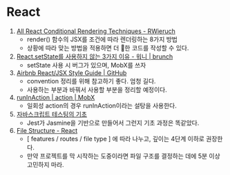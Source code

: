 # React

1. [All React Conditional Rendering Techniques - RWieruch](https://www.robinwieruch.de/conditional-rendering-react)
   - render() 함수의 JSX를 조건에 따라 렌더링하는 8가지 방법
   - 상황에 따라 맞는 방법을 적용하면 더 :art:한 코드를 작성할 수 있다.
2. [React.setState를 사용하지 않는 3가지 이유 - 워니 | brunch](https://brunch.co.kr/@hee072794/108)
    - setState 사용 시 버그가 있으며, MobX를 쓰자
3. [Airbnb React/JSX Style Guide | GitHub](https://github.com/airbnb/javascript/tree/master/react)
    - convention 정리를 위해 참고하기 좋다. 엄청 길다.
    - 사용하는 부분과 바꿔서 사용할 부분을 정리할 예정이다.
4. [runInAction | action | MobX](https://mobx.js.org/refguide/action.html#runinactionname-thunk)
    - 일회성 action의 경우 runInAction이라는 설탕을 사용한다.
5. [자바스크립트 테스팅의 기초](https://velog.io/@velopert/자바스크립트-테스팅의-기초)
    - Jest가 Jasmine을 기반으로 만들어서 그런지 기초 과정은 똑같았다.
6. [File Structure - React](https://reactjs.org/docs/faq-structure.html)
    - [ features / routes / file type ] 에 따라 나누고, 깊이는 4단계 이하로 권장한다.
    - 만약 프로젝트를 막 시작하는 도중이라면 파일 구조를 결정하는 데에 5분 이상 고민하지 마라.

